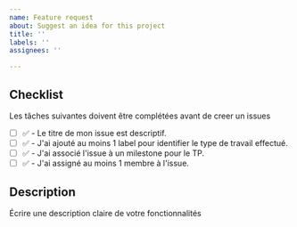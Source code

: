 ```yaml
---
name: Feature request
about: Suggest an idea for this project
title: ''
labels: ''
assignees: ''

---
```


## Checklist

Les tâches suivantes doivent être complétées avant de creer un issues 

- [ ] ✅ -  Le titre de mon issue est descriptif.
- [ ] ✅ - J'ai ajouté au moins 1 label pour identifier le type de travail effectué.
- [ ] ✅ - J'ai associé l'issue à un milestone pour le TP.
- [ ] ✅ - J'ai assigné au moins 1 membre à l'issue.

## Description
Écrire une description claire de votre fonctionnalités
